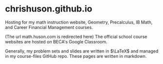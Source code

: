 # chrishuson.github.io

Hosting for my math instruction website, Geometry, Precalculus, IB Math, and Career Financial Management courses.

(The url math.huson.com is redirected here) The official school course websites are hosted on BECA's Google Classroom.

Generally, my problem sets and slides are written in $\LaTeX$ and managed in my course-files GitHub repo. These pages are written in markdown.

